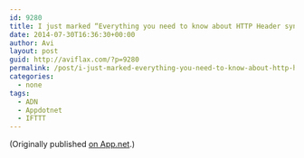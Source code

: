 ```yaml
---
id: 9280
title: I just marked “Everything you need to know about HTTP Header syntax but were afraid to ask” as a favorite in Readability. http://www.readability.com/articles/gky6snmn
date: 2014-07-30T16:36:30+00:00
author: Avi
layout: post
guid: http://aviflax.com/?p=9280
permalink: /post/i-just-marked-everything-you-need-to-know-about-http-header-syntax-but-were-afraid-to-ask-as-a-favorite-in-readability-httpwww-readability-comarticlesgky6snmn/
categories:
  - none
tags:
  - ADN
  - Appdotnet
  - IFTTT
---
```

(Originally published [on App.net](http://alpha.app.net/aviflax/post/35671813).)